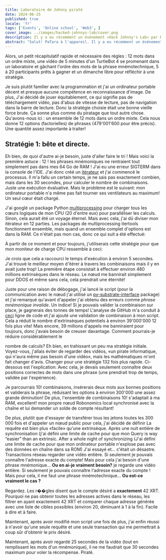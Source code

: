 ```yaml
---
title: Laboratoire de Johnny piraté
date: 2024-06-25
published: true
locale: 'fr'
tags: ['Events', 'Online school', 'Web3', ]
cover_image: ../images/hacked-johnnys-lab/cover.png
description: Il y a eu récemment un événement «Hack Johnny's Lab» par Robonomics et je crois l'avoir piraté d'une certaine manière! Mis à part la toute première tentative que j'ai perdue en raison d'une incompréhension des règles, j'ai gagné chaque tour auquel j'ai participé et voici une courte histoire «comment faire».
abstract: "Salut! PaTara à l'appareil. Il y a eu récemment un événement «Hack Johnny's Lab» par Robonomics et je crois l'avoir piraté d'une certaine manière! Mis à part la toute première tentative que j'ai perdue en raison d'une incompréhension des règles, j'ai gagné chaque tour auquel j'ai participé et voici une courte histoire «comment faire». "
---
```


Alors, un petit récapitulatif rapide et nécessaire des règles : 12 mots dans un ordre mixte, une vidéo de 5 minutes d'un TurtleBot 4 se promenant dans un laboratoire
et gâchant l'ordre des mots de la phrase mnémotechnique, 5 à 20 participants prêts à gagner et un dimanche libre pour réfléchir à une stratégie.

<rb-image zoom src="./images/hacked-johnnys-lab/0.png" alt="Game Interface" />

Je suis plutôt familier avec la programmation et j'ai un ordinateur portable décent et presque aucune compétence en reconnaissance d'image. De plus, 
J'ai décidé de jouer équitablement, ce qui signifie pas de téléchargement vidéo, pas d'abus de vitesse de lecture, pas de navigation dans la barre de lecture. 
Donc la stratégie choisie était une bonne vieille force brute. Ça sonne plus comme du piratage que tout autre chose.
Qu'avons-nous ici : un ensemble de 12 mots dans un ordre mixte. Cela nous donne 12 options (factorielles) de phrases
(479'001'600 pour être précis). Une quantité assez importante à traiter!


## Stratégie 1: bête et directe.

Eh bien, de quoi d'autre ai-je besoin, juste d'aller faire le tri ! Mais voici la première astuce : 12 ! les phrases mnémoniques ne rentraient tout simplement pas dans
mes 64 Go de RAM ! J'ai eu une erreur SIGTERM dans la console de l'IDE.
J'ai donc créé un [itérateur](https://docs.python.org/3/library/itertools.html#itertools.permutations) et j'ai commencé le processus.
Il m'a fallu un certain temps, je ne sais pas exactement combien, mais dans les 30 secondes, pour calculer le nombre de combinaisons.
Juste une exécution évaluative. Mais le problème est le suivant: mon ordinateur portable n'a même pas fait tourner ses ventilateurs au maximum! Un seul cœur était chargé. 

J'ai googlé un package Python [multiprocessing](https://docs.python.org/3/library/multiprocessing.html) pour charger tous 
les cœurs logiques de mon CPU (20 d'entre eux) pour paralléliser les calculs. Sinon, cela aurait été un voyage éternel. 
Mais avec cela, j'ai dû diviser mon itérateur en 12 parties. Les packages de multiprocessing itertools fonctionnent ensemble, 
mais quand un ensemble complet d'options est dans la RAM. Ce n'était pas mon cas, donc ce qui suit a été effectué:

<rb-image zoom src="./images/hacked-johnnys-lab/1.png" alt="Parallelizing"/>


À partir de ce moment et pour toujours, j'utiliserais cette stratégie pour que mon moniteur de charge CPU ressemble à ceci:

<rb-image zoom src="./images/hacked-johnnys-lab/1_1.png" alt="CPU Load"/>


Je crois que cela a raccourci le temps d'exécution à environ 5 secondes. J'ai trouvé le meilleur moyen d'itérer à travers 
les combinaisons mais il y en avait juste trop! La première étape consistait à effectuer environ 480 millions 
extrinsèques dans le réseau. Le nœud me bannirait simplement pour DDOS et même sans cela, cela prendrait une éternité!

<rb-image zoom src="./images/hacked-johnnys-lab/2.png" alt="1st Attempt"/>


Juste pour une raison de débogage, j'ai lancé le script (pour la communication avec le nœud j'ai utilisé un 
[py-substrate-interface](https://pypi.org/project/substrate-interface/1.0.3/) package) et j'ai remarqué qu'avant d'appeler 
j'ai obtenu des erreurs comme _phrase mnémonique invalide_. Un indice! Si je pouvais valider la combinaison sur place, 
je gagnerais des tonnes de temps! L'analyse de GitHub m'a conduit à 
[ceci](https://github.com/polkascan/py-substrate-interface/blob/master/substrateinterface/keypair.py#L170) 
ligne de code et j'ai ajouté une validation de combinaison à mon script. Cela a réduit le nombre d'extrinsèques potentiels à environ 39'000'000 12 fois plus vite!
Mais encore, 39 millions d'appels me banniraient pour toujours, donc j'avais besoin de creuser davantage. Comment pourrais-je réduire considérablement le

<rb-image zoom src="./images/hacked-johnnys-lab/3.png" alt="2nd Attempt"/>


nombre de calculs? Eh bien, en trahissant un peu ma stratégie initiale. Voyez-vous, j'allais éviter de regarder des vidéos, 
«un pirate informatique, qui n'aura même pas besoin d'une vidéo», mais les mathématiques m'ont fait changer d'avis. Changer pour une stratégie 132 fois plus rapide. 
Ci-dessous est l'explication: 
Avec cela, je devais seulement connaître deux positions correctes de mots dans une phrase (une prendrait trop de temps, validée par l'expérience).

<rb-image zoom src="./images/hacked-johnnys-lab/4.png" alt="2 Words Insertion"/>


Je parcourrais 10! combinaisons, insérerais deux mots aux bonnes positions et validerais la phrase, 
réduisant les options à environ 300'000 une assez grande diminution! De plus, l'ensemble de combinaisons 10! s'adaptait à ma RAM, excellent! 
mon propre nœud Robonomics local synchronisé avec la chaîne et lui demander un solde de compte résultant!

<rb-image zoom src="./images/hacked-johnnys-lab/5.png" alt="3rd Attempt"/>


De plus, plutôt que d'essayer de transférer tous les jetons toutes les 300 000 fois et d'appeler un nœud public pour cela, j'ai décidé de définir
La requête est bien plus «facile» qu'une extrinsèque. Après une nuit entière de synchronisation (j'ai défini une limite de cache pour que mon 
Query is way “easier” than an extrinsic. After a whole night of synchronizing (J'ai défini une limite de cache pour que mon
ordinateur portable n'explose pas avec des données en chaîne dans sa ROM) J'ai essayé et... c'était un désastre. Transactions réseau
regarder une vidéo entière. Si seulement je pouvais connaître l'adresse exacte du compte! Mais pour cela j'ai besoin d'une phrase mnémonique... **Ou en ai-je vraiment besoin?** 
je regarde une vidéo entière. Si seulement je pouvais connaître l'adresse exacte du compte ! Mais pour cela, il me faut une phrase mnémotechnique… **Ou est-ce vraiment le cas ?**

Regardez. Les r��gles disent que le compte désiré a **exactement** 42 XRT. Pourquoi ne pas obtenir toutes les adresses actives dans le réseau,
les filtrer en ayant exactement 42 XRT et comparer chaque adresse générée avec une liste de cibles possibles 
(environ 20, diminuant à 1 à la fin). Facile à dire et à faire. 

Maintenant, après avoir modifié mon script une fois de plus, j'ai enfin réussi à n'avoir qu'une seule requête et une seule transaction qui me permettrait à coup sûr 
d'obtenir le prix désiré.

<rb-image zoom src="./images/hacked-johnnys-lab/6.png" alt="4th Attempt"/>


Maintenant, après avoir regardé 25 secondes de la vidéo (tout en remplissant les mots d'un mnémonique), 
il ne me faudrait que 30 secondes maximum pour voler la récompense. Piraté.

<rb-image zoom src="./images/hacked-johnnys-lab/7.png" alt="Discord Bot Notification"/>



